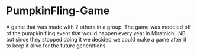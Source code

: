 # PumpkinFling-Game
A game that was made with 2 others in a group. The game was modeled off of the pumpkin fling event that would happen every year in Miramichi, NB but since they stopped doing it we decided we could make a game after it to keep it alive for the future generations
